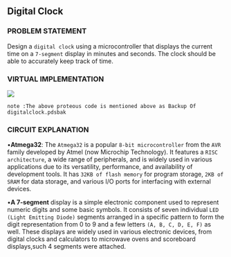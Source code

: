 ## Digital Clock

### PROBLEM STATEMENT
Design a `digital clock` using a microcontroller that displays the current time on a `7-segment` display in minutes and seconds. The clock should be able to accurately keep track of time.


### VIRTUAL IMPLEMENTATION

<img src="https://github.com/VRASHABHPATIL/Microcontroller-Projects/assets/105427388/87d7fae4-f3de-41d9-b315-cf37be371dd3"/>

`note :The above proteous code is mentioned above as Backup Of digitalclock.pdsbak`

### CIRCUIT EXPLANATION
•**Atmega32**: The `Atmega32` is a popular `8-bit microcontroller` from the `AVR` family developed by Atmel (now Microchip Technology). It features a `RISC architecture`, a wide range of peripherals, and is widely used in various applications due to its versatility, performance, and availability of development tools. It has `32KB of flash memory` for program storage, `2KB of SRAM` for data storage, and various I/O ports for interfacing with external devices.

•**A 7-segment** display is a simple electronic component used to represent numeric digits and some basic symbols. It consists of seven individual `LED (Light Emitting Diode)` segments arranged in a specific pattern to form the digit representation from 0 to 9 and a few letters `(A, B, C, D, E, F)` as well. These displays are widely used in various electronic devices, from digital clocks and calculators to microwave ovens and scoreboard displays,such 4 segments were attached.
